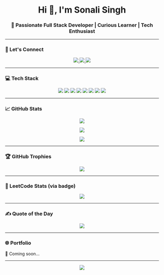 <h1 align="center">Hi 👋, I'm Sonali Singh</h1>
<h3 align="center">🚀 Passionate Full Stack Developer | Curious Learner | Tech Enthusiast</h3>

---

### 🔗 Let's Connect

<p align="center">
  <a href="https://www.linkedin.com/in/sonali-singh-73334824a" target="_blank">
    <img src="https://img.shields.io/badge/LinkedIn-blue?style=for-the-badge&logo=linkedin&logoColor=white" />
  </a>
  <a href="https://www.instagram.com/sonaaf_" target="_blank">
    <img src="https://img.shields.io/badge/Instagram-pink?style=for-the-badge&logo=instagram&logoColor=white" />
  </a>
  <a href="https://leetcode.com/sonalisingh129" target="_blank">
    <img src="https://img.shields.io/badge/LeetCode-FFA116?style=for-the-badge&logo=leetcode&logoColor=black" />
  </a>
</p>

---

### 💻 Tech Stack

<p align="center">
  <img src="https://img.shields.io/badge/HTML5-E34F26?style=for-the-badge&logo=html5&logoColor=white"/>
  <img src="https://img.shields.io/badge/CSS3-1572B6?style=for-the-badge&logo=css3&logoColor=white"/>
  <img src="https://img.shields.io/badge/JavaScript-F7DF1E?style=for-the-badge&logo=javascript&logoColor=black"/>
  <img src="https://img.shields.io/badge/React-20232A?style=for-the-badge&logo=react&logoColor=61DAFB"/>
  <img src="https://img.shields.io/badge/Node.js-339933?style=for-the-badge&logo=nodedotjs&logoColor=white"/>
  <img src="https://img.shields.io/badge/MongoDB-4EA94B?style=for-the-badge&logo=mongodb&logoColor=white"/>
  <img src="https://img.shields.io/badge/TailwindCSS-06B6D4?style=for-the-badge&logo=tailwindcss&logoColor=white"/>
  <img src="https://img.shields.io/badge/Python-3776AB?style=for-the-badge&logo=python&logoColor=white"/>
</p>

---

### 📈 GitHub Stats

<p align="center">
  <img src="https://github-readme-stats.vercel.app/api?username=Sonalis1299&show_icons=true&theme=tokyonight" />
</p>

<p align="center">
  <img src="https://github-readme-stats.vercel.app/api/top-langs/?username=Sonalis1299&layout=compact&theme=tokyonight" />
</p>

<p align="center">
  <img src="https://github-readme-streak-stats.herokuapp.com?user=Sonalis1299&theme=tokyonight" />
</p>

---

### 🏆 GitHub Trophies

<p align="center">
  <img src="https://github-profile-trophy.vercel.app/?username=Sonalis1299&theme=monokai&no-frame=true&no-bg=true&margin-w=4" />
</p>

---

### 🧠 LeetCode Stats (via badge)

<p align="center">
  <img src="https://leetcard.jacoblin.cool/sonalisingh129?theme=light&font=Baloo&ext=contest">
</p>

---

### ✍️ Quote of the Day

<p align="center">
  <img src="https://quotes-github-readme.vercel.app/api?type=horizontal&theme=radical" />
</p>

---

### 🌐 Portfolio

🚧 Coming soon...

---

<p align="center">
  <img src="https://visitcount.itsvg.in/api?id=Sonalis1299&icon=2&color=12" />
</p>

